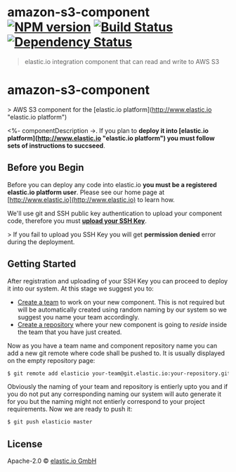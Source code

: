 # amazon-s3-component [![NPM version][npm-image]][npm-url] [![Build Status][travis-image]][travis-url] [![Dependency Status][daviddm-image]][daviddm-url]
> elastic.io integration component that can read and write to AWS S3

# amazon-s3-component
&gt; AWS S3 component for the [elastic.io platform](http://www.elastic.io &#34;elastic.io platform&#34;)

&lt;%- componentDescription -&gt;. If you plan to **deploy it into [elastic.io platform](http://www.elastic.io &#34;elastic.io platform&#34;) you must follow sets of instructions to succseed**. 

## Before you Begin

Before you can deploy any code into elastic.io **you must be a registered elastic.io platform user**. Please see our home page at [http://www.elastic.io](http://www.elastic.io) to learn how. 

We&#39;ll use git and SSH public key authentication to upload your component code, therefore you must **[upload your SSH Key](http://docs.elastic.io/docs/ssh-key)**. 

&gt; If you fail to upload you SSH Key you will get **permission denied** error during the deployment.

## Getting Started

After registration and uploading of your SSH Key you can proceed to deploy it into our system. At this stage we suggest you to:
* [Create a team](http://docs.elastic.io/docs/teams) to work on your new component. This is not required but will be automatically created using random naming by our system so we suggest you name your team accordingly.
* [Create a repository](http://docs.elastic.io/docs/component-repositories) where your new component is going to *reside* inside the team that you have just created.

Now as you have a team name and component repository name you can add a new git remote where code shall be pushed to. It is usually displayed on the empty repository page:

```bash
$ git remote add elasticio your-team@git.elastic.io:your-repository.git
```

Obviously the naming of your team and repository is entierly upto you and if you do not put any corresponding naming our system will auto generate it for you but the naming might not entierly correspond to your project requirements.
Now we are ready to push it:

```bash
$ git push elasticio master
```

## License

Apache-2.0 © [elastic.io GmbH](http://elastic.io)


[npm-image]: https://badge.fury.io/js/amazon-s3-component.svg
[npm-url]: https://npmjs.org/package/amazon-s3-component
[travis-image]: https://travis-ci.org/elasticio/amazon-s3-component.svg?branch=master
[travis-url]: https://travis-ci.org/elasticio/amazon-s3-component
[daviddm-image]: https://david-dm.org/elasticio/amazon-s3-component.svg?theme=shields.io
[daviddm-url]: https://david-dm.org/elasticio/amazon-s3-component
